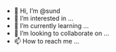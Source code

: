 - 👋 Hi, I’m @sund
- 👀 I’m interested in ...
- 🌱 I’m currently learning ...
- 💞️ I’m looking to collaborate on ...
- 📫 How to reach me ...

<!---
sund/sund is a ✨ special ✨ repository because its `README.md` (this file) appears on your GitHub profile.
You can click the Preview link to take a look at your changes.
--->
